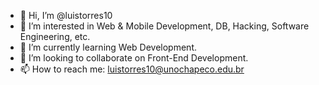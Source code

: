 - 👋 Hi, I’m @luistorres10
- 👀 I’m interested in Web & Mobile Development, DB, Hacking, Software Engineering, etc.
- 🌱 I’m currently learning Web Development.
- 💞️ I’m looking to collaborate on Front-End Development.
- 📫 How to reach me: luistorres10@unochapeco.edu.br

<!---
Marvelzombie/Marvelzombie is a ✨ special ✨ repository because its `README.md` (this file) appears on your GitHub profile.
You can click the Preview link to take a look at your changes.
--->
